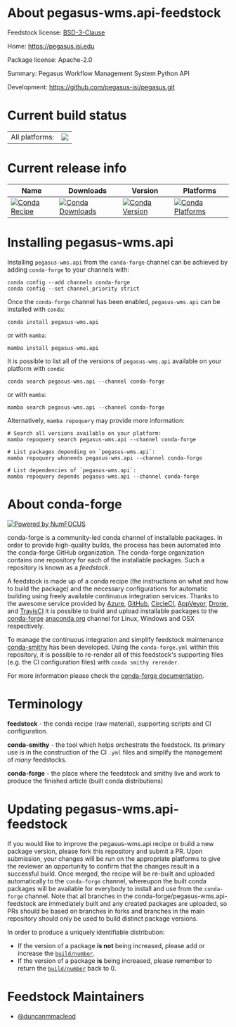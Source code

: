 About pegasus-wms.api-feedstock
===============================

Feedstock license: [BSD-3-Clause](https://github.com/conda-forge/pegasus-wms.api-feedstock/blob/main/LICENSE.txt)

Home: https://pegasus.isi.edu

Package license: Apache-2.0

Summary: Pegasus Workflow Management System Python API

Development: https://github.com/pegasus-isi/pegasus.git

Current build status
====================


<table><tr><td>All platforms:</td>
    <td>
      <a href="https://dev.azure.com/conda-forge/feedstock-builds/_build/latest?definitionId=11461&branchName=main">
        <img src="https://dev.azure.com/conda-forge/feedstock-builds/_apis/build/status/pegasus-wms.api-feedstock?branchName=main">
      </a>
    </td>
  </tr>
</table>

Current release info
====================

| Name | Downloads | Version | Platforms |
| --- | --- | --- | --- |
| [![Conda Recipe](https://img.shields.io/badge/recipe-pegasus--wms.api-green.svg)](https://anaconda.org/conda-forge/pegasus-wms.api) | [![Conda Downloads](https://img.shields.io/conda/dn/conda-forge/pegasus-wms.api.svg)](https://anaconda.org/conda-forge/pegasus-wms.api) | [![Conda Version](https://img.shields.io/conda/vn/conda-forge/pegasus-wms.api.svg)](https://anaconda.org/conda-forge/pegasus-wms.api) | [![Conda Platforms](https://img.shields.io/conda/pn/conda-forge/pegasus-wms.api.svg)](https://anaconda.org/conda-forge/pegasus-wms.api) |

Installing pegasus-wms.api
==========================

Installing `pegasus-wms.api` from the `conda-forge` channel can be achieved by adding `conda-forge` to your channels with:

```
conda config --add channels conda-forge
conda config --set channel_priority strict
```

Once the `conda-forge` channel has been enabled, `pegasus-wms.api` can be installed with `conda`:

```
conda install pegasus-wms.api
```

or with `mamba`:

```
mamba install pegasus-wms.api
```

It is possible to list all of the versions of `pegasus-wms.api` available on your platform with `conda`:

```
conda search pegasus-wms.api --channel conda-forge
```

or with `mamba`:

```
mamba search pegasus-wms.api --channel conda-forge
```

Alternatively, `mamba repoquery` may provide more information:

```
# Search all versions available on your platform:
mamba repoquery search pegasus-wms.api --channel conda-forge

# List packages depending on `pegasus-wms.api`:
mamba repoquery whoneeds pegasus-wms.api --channel conda-forge

# List dependencies of `pegasus-wms.api`:
mamba repoquery depends pegasus-wms.api --channel conda-forge
```


About conda-forge
=================

[![Powered by
NumFOCUS](https://img.shields.io/badge/powered%20by-NumFOCUS-orange.svg?style=flat&colorA=E1523D&colorB=007D8A)](https://numfocus.org)

conda-forge is a community-led conda channel of installable packages.
In order to provide high-quality builds, the process has been automated into the
conda-forge GitHub organization. The conda-forge organization contains one repository
for each of the installable packages. Such a repository is known as a *feedstock*.

A feedstock is made up of a conda recipe (the instructions on what and how to build
the package) and the necessary configurations for automatic building using freely
available continuous integration services. Thanks to the awesome service provided by
[Azure](https://azure.microsoft.com/en-us/services/devops/), [GitHub](https://github.com/),
[CircleCI](https://circleci.com/), [AppVeyor](https://www.appveyor.com/),
[Drone](https://cloud.drone.io/welcome), and [TravisCI](https://travis-ci.com/)
it is possible to build and upload installable packages to the
[conda-forge](https://anaconda.org/conda-forge) [anaconda.org](https://anaconda.org/)
channel for Linux, Windows and OSX respectively.

To manage the continuous integration and simplify feedstock maintenance
[conda-smithy](https://github.com/conda-forge/conda-smithy) has been developed.
Using the ``conda-forge.yml`` within this repository, it is possible to re-render all of
this feedstock's supporting files (e.g. the CI configuration files) with ``conda smithy rerender``.

For more information please check the [conda-forge documentation](https://conda-forge.org/docs/).

Terminology
===========

**feedstock** - the conda recipe (raw material), supporting scripts and CI configuration.

**conda-smithy** - the tool which helps orchestrate the feedstock.
                   Its primary use is in the construction of the CI ``.yml`` files
                   and simplify the management of *many* feedstocks.

**conda-forge** - the place where the feedstock and smithy live and work to
                  produce the finished article (built conda distributions)


Updating pegasus-wms.api-feedstock
==================================

If you would like to improve the pegasus-wms.api recipe or build a new
package version, please fork this repository and submit a PR. Upon submission,
your changes will be run on the appropriate platforms to give the reviewer an
opportunity to confirm that the changes result in a successful build. Once
merged, the recipe will be re-built and uploaded automatically to the
`conda-forge` channel, whereupon the built conda packages will be available for
everybody to install and use from the `conda-forge` channel.
Note that all branches in the conda-forge/pegasus-wms.api-feedstock are
immediately built and any created packages are uploaded, so PRs should be based
on branches in forks and branches in the main repository should only be used to
build distinct package versions.

In order to produce a uniquely identifiable distribution:
 * If the version of a package **is not** being increased, please add or increase
   the [``build/number``](https://docs.conda.io/projects/conda-build/en/latest/resources/define-metadata.html#build-number-and-string).
 * If the version of a package **is** being increased, please remember to return
   the [``build/number``](https://docs.conda.io/projects/conda-build/en/latest/resources/define-metadata.html#build-number-and-string)
   back to 0.

Feedstock Maintainers
=====================

* [@duncanmmacleod](https://github.com/duncanmmacleod/)

